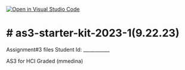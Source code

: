 [![Open in Visual Studio Code](https://classroom.github.com/assets/open-in-vscode-718a45dd9cf7e7f842a935f5ebbe5719a5e09af4491e668f4dbf3b35d5cca122.svg)](https://classroom.github.com/online_ide?assignment_repo_id=11996032&assignment_repo_type=AssignmentRepo)
# # as3-starter-kit-2023-1(9.22.23)
Assignment#3 files
Student Id: ___________
 
AS3 for HCI 
Graded (mmedina)